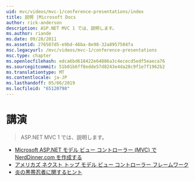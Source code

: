 ```yaml
---
uid: mvc/videos/mvc-1/conference-presentations/index
title: 説明 |Microsoft Docs
author: rick-anderson
description: ASP.NET MVC 1 では、説明します。
ms.author: riande
ms.date: 09/28/2011
ms.assetid: 276507d5-e9bd-46ba-8e98-32a8957504fa
msc.legacyurl: /mvc/videos/mvc-1/conference-presentations
msc.type: chapter
ms.openlocfilehash: edca6bd618422e64886a3c4ececd5edf5eaeca76
ms.sourcegitcommit: 51b01b6ff8edde57d8243e4da28c9f1e7f1962b2
ms.translationtype: MT
ms.contentlocale: ja-JP
ms.lasthandoff: 05/06/2019
ms.locfileid: "65120798"
---
```

# <a name="talks"></a>講演

> ASP.NET MVC 1 では、説明します。

- [Microsoft ASP.NET モデル ビュー コントローラー (MVC) で NerdDinner.com を作成する](creating-nerddinnercom-with-microsoft-aspnet-model-view-controller-mvc.md)
- [アメリカズ ネクスト トップ モデル ビュー コントローラー フレームワーク](americas-next-top-model-view-controller-framework.md)
- [炎の黒帯忍者に関するヒント](ninja-on-fire-black-belt-tips.md)
